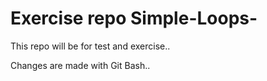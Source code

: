 # Exercise repo Simple-Loops-

This repo will be for test and exercise..

Changes are made with Git Bash..


